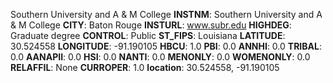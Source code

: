 
Southern University and A & M College
**INSTNM**: Southern University and A & M College 
**CITY**: Baton Rouge 
**INSTURL**: www.subr.edu 
**HIGHDEG**: Graduate degree 
**CONTROL**: Public 
**ST_FIPS**: Louisiana 
**LATITUDE**: 30.524558 
**LONGITUDE**: -91.190105 
**HBCU**: 1.0 
**PBI**: 0.0 
**ANNHI**: 0.0 
**TRIBAL**: 0.0 
**AANAPII**: 0.0 
**HSI**: 0.0 
**NANTI**: 0.0 
**MENONLY**: 0.0 
**WOMENONLY**: 0.0 
**RELAFFIL**: None 
**CURROPER**: 1.0 
**location**: 30.524558, -91.190105 